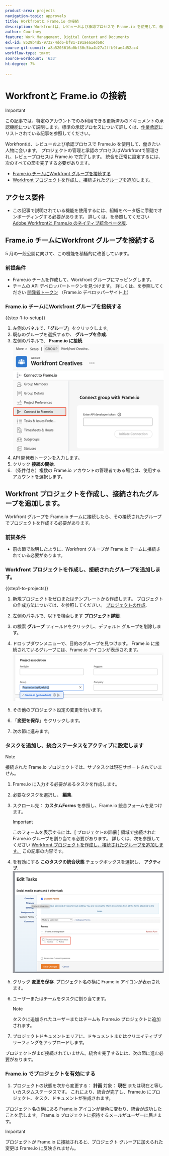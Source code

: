 ```yaml
---
product-area: projects
navigation-topic: approvals
title: Workfrontと Frame.io の接続
description: Workfrontは、レビューおよび承認プロセスで Frame.io を使用して、働きたい人物に会います。 プロジェクトの管理と承認のプロセスはWorkfrontで管理され、レビュープロセスは Frame.io で行われます。
author: Courtney
feature: Work Management, Digital Content and Documents
exl-id: 8529b4d5-9732-4dd6-bf81-191aea1ed68c
source-git-commit: a8a5205616a0bf30c5ba4b27a2ffb9fae4d52ac4
workflow-type: tm+mt
source-wordcount: '633'
ht-degree: 7%

---
```


# Workfrontと Frame.io の接続

>[!IMPORTANT]
>
>この記事では、特定のアカウントでのみ利用できる更新済みのドキュメントの承認機能について説明します。標準の承認プロセスについて詳しくは、[作業承認](/help/quicksilver/review-and-approve-work/manage-approvals/manage-approvals.md)にリストされている記事を参照してください。

Workfrontは、レビューおよび承認プロセスで Frame.io を使用して、働きたい人物に会います。 プロジェクトの管理と承認のプロセスはWorkfrontで管理され、レビュープロセスは Frame.io で完了します。 統合を正常に設定するには、次のすべての節を完了する必要があります。

* [Frame.io チームにWorkfront グループを接続する](#connect-a-workfront-group-to-a-frameio-team)
* [Workfront プロジェクトを作成し、接続されたグループを追加します。](#create-a-workfront-project-and-add-a-connected-group)



## アクセス要件

* この記事で説明されている機能を使用するには、組織をベータ版に手動でオンボーディングする必要があります。 詳しくは、を参照してください [Adobe Workfrontと Frame.io のネイティブ統合ベータ版](/help/quicksilver/review-and-approve-work/Documents/wf-frame-alpha.md).


## Frame.io チームにWorkfront グループを接続する

5 月の一般公開に向けて、この機能を積極的に改善しています。

### 前提条件

* Frame.io チームを作成して、Workfront グループにマッピングします。
* チームの API デベロッパートークンを見つけます。 詳しくは、を参照してください [開発者トークン](https://developer.frame.io/docs/getting-started/authentication#developer-tokens) （Frame.io デベロッパーサイト上）

### Frame.io チームにWorkfront グループを接続する

{{step-1-to-setup}}

1. 左側のパネルで、「**グループ**」をクリックします。
1. 既存のグループを選択するか、 **グループを作成**.
1. 左側のパネルで、 **Frame.io に接続**.
   ![](assets/connect-frame-group.png)
1. API 開発者トークンを入力します。
1. クリック **接続の開始**.
1. （条件付き）複数の Frame.io アカウントの管理者である場合は、使用するアカウントを選択します。

## Workfront プロジェクトを作成し、接続されたグループを追加します。

Workfront グループを Frame.io チームに接続したら、その接続されたグループでプロジェクトを作成する必要があります。

### 前提条件

* 前の節で説明したように、Workfront グループが Frame.io チームに接続されている必要があります。

### Workfront プロジェクトを作成し、接続されたグループを追加します。

{{step1-to-projects}}

1. 新規プロジェクトをゼロまたはテンプレートから作成します。 プロジェクトの作成方法については、を参照してください。 [プロジェクトの作成](/help/quicksilver/manage-work/projects/create-projects/create-project.md).

1. 左側のパネルで、以下を検索します **プロジェクト詳細**.

1. の検索 **グループ** フィールドをクリックし、デフォルト グループを削除します。

1. ドロップダウンメニューで、目的のグループを見つけます。 Frame.io に接続されているグループには、Frame.io アイコンが表示されます。
   ![](assets/add-frame-group.png)

1. その他のプロジェクト設定の変更を行います。

1. 「**変更を保存**」をクリックします。

1. 次の節に進みます。

### タスクを追加し、統合ステータスをアクティブに設定します

>[!NOTE]
>
>接続された Frame.io プロジェクトでは、サブタスクは現在サポートされていません。


1. Frame.io に入力する必要があるタスクを作成します。

1. 必要なタスクを選択し、 **編集**.

1. スクロール先： **カスタムForms** を参照し、Frame.io 統合フォームを見つけます。

   >[!IMPORTANT]
   >
   >このフォームを表示するには、[ プロジェクトの詳細 ] 領域で接続された Frame.io グループを割り当てる必要があります。 詳しくは、次を参照してください [Workfront プロジェクトを作成し、接続されたグループを追加します。](#create-a-workfront-project-and-add-a-connected-group) この記事の内容です。


1. を有効にする **このタスクの統合状態** チェックボックスを選択し、 **アクティブ**.
   ![](assets/frame-custom-form.png)

1. クリック **変更を保存**. プロジェクト名の横に Frame.io アイコンが表示されます。

1. ユーザーまたはチームをタスクに割り当てます。

   >[!NOTE]
   >
   >タスクに追加されたユーザーまたはチームも Frame.io プロジェクトに追加されます。

1. プロジェクトドキュメントエリアに、ドキュメントまたはクリエイティブブリーフィングをアップロードします。

プロジェクトがまだ接続されていません。統合を完了するには、次の節に進む必要があります。

### Frame.io でプロジェクトを有効にする

1. プロジェクトの状態を次から変更する： **計画** 対象： **現在** または現在と等しいカスタムステータスです。 これにより、統合が完了し、Frame.io にプロジェクト、タスク、ドキュメントが生成されます。

プロジェクト名の横にある Frame.io アイコンが紫色に変わり、統合が成功したことを示します。 Frame.io プロジェクトに招待するメールがユーザーに届きます。

>[!IMPORTANT]
>
>プロジェクトが Frame.io に接続されると、プロジェクト グループに加えられた変更は Frame.io に反映されません。
